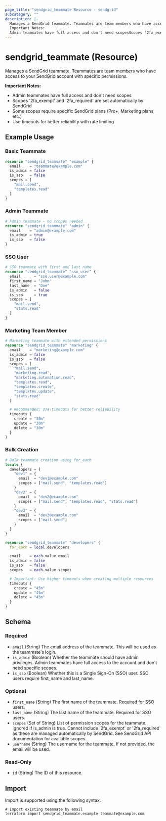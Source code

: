 ```yaml
---
page_title: "sendgrid_teammate Resource - sendgrid"
subcategory: ""
description: |-
  Manages a SendGrid teammate. Teammates are team members who have access to your SendGrid account with specific permissions.
  Important Notes:
  Admin teammates have full access and don't need scopesScopes '2fa_exempt' and '2fa_required' are set automatically by SendGridSome scopes require specific SendGrid plans (Pro+, Marketing plans, etc.)Use timeouts for better reliability with rate limiting
---
```


# sendgrid_teammate (Resource)

Manages a SendGrid teammate. Teammates are team members who have access to your SendGrid account with specific permissions.

**Important Notes:**
- Admin teammates have full access and don't need scopes
- Scopes '2fa_exempt' and '2fa_required' are set automatically by SendGrid
- Some scopes require specific SendGrid plans (Pro+, Marketing plans, etc.)
- Use timeouts for better reliability with rate limiting

## Example Usage

### Basic Teammate

```terraform
resource "sendgrid_teammate" "example" {
  email    = "teammate@example.com"
  is_admin = false
  is_sso   = false
  scopes = [
    "mail.send",
    "templates.read"
  ]
}
```

### Admin Teammate

```terraform
# Admin teammate - no scopes needed
resource "sendgrid_teammate" "admin" {
  email    = "admin@example.com"
  is_admin = true
  is_sso   = false
}
```

### SSO User

```terraform
# SSO teammate with first and last name
resource "sendgrid_teammate" "sso_user" {
  email      = "sso.user@example.com"
  first_name = "John"
  last_name  = "Doe"
  is_admin   = false
  is_sso     = true
  scopes = [
    "mail.send",
    "stats.read"
  ]
}
```

### Marketing Team Member

```terraform
# Marketing teammate with extended permissions
resource "sendgrid_teammate" "marketing" {
  email    = "marketing@example.com"
  is_admin = false
  is_sso   = false
  scopes = [
    "mail.send",
    "marketing.read",
    "marketing.automation.read",
    "templates.read",
    "templates.create",
    "templates.update",
    "stats.read"
  ]

  # Recommended: Use timeouts for better reliability
  timeouts {
    create = "30m"
    update = "30m"
    delete = "30m"
  }
}
```

### Bulk Creation

```terraform
# Bulk teammate creation using for_each
locals {
  developers = {
    "dev1" = {
      email  = "dev1@example.com"
      scopes = ["mail.send", "templates.read"]
    }
    "dev2" = {
      email  = "dev2@example.com"
      scopes = ["mail.send", "templates.read", "stats.read"]
    }
    "dev3" = {
      email  = "dev3@example.com"
      scopes = ["mail.send"]
    }
  }
}

resource "sendgrid_teammate" "developers" {
  for_each = local.developers

  email    = each.value.email
  is_admin = false
  is_sso   = false
  scopes   = each.value.scopes

  # Important: Use higher timeouts when creating multiple resources
  timeouts {
    create = "45m"
    update = "45m"
    delete = "45m"
  }
}
```

<!-- schema generated by tfplugindocs -->
## Schema

### Required

- `email` (String) The email address of the teammate. This will be used as the teammate's login.
- `is_admin` (Boolean) Whether the teammate should have admin privileges. Admin teammates have full access to the account and don't need specific scopes.
- `is_sso` (Boolean) Whether this is a Single Sign-On (SSO) user. SSO users require first_name and last_name.

### Optional

- `first_name` (String) The first name of the teammate. Required for SSO users.
- `last_name` (String) The last name of the teammate. Required for SSO users.
- `scopes` (Set of String) List of permission scopes for the teammate. Ignored if is_admin is true. Cannot include '2fa_exempt' or '2fa_required' as these are managed automatically by SendGrid. See SendGrid API documentation for available scopes.
- `username` (String) The username for the teammate. If not provided, the email will be used.

### Read-Only

- `id` (String) The ID of this resource.

## Import

Import is supported using the following syntax:

```shell
# Import existing teammate by email
terraform import sendgrid_teammate.example teammate@example.com
```
